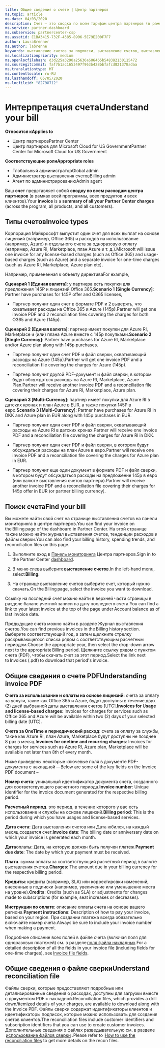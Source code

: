 ```yaml
---
title: Общие сведения о счете | Центр партнеров
ms.topic: article
ms.date: 04/03/2020
description: Счет — это сводка по всем тарифам центра партнеров (в рамках программы, продуктов и клиентов) за текущий месячный период.
ms.service: partner-dashboard
ms.subservice: partnercenter-csp
ms.assetid: E1BA3415-732F-4385-8996-5E79E200F7F7
author: LauraBrenner
ms.author: labrenne
keywords: выставление счетов за подписки, выставление счетов, выставления счетов в центре партнеров, просмотр счета, счет, счет центра партнеров, счет CSP, где мой счет?
ms.localizationpriority: medium
ms.openlocfilehash: d3d225a3290a25636a606465b548382130115472
ms.sourcegitcommit: faf7b1ac1653497f963b428bbfafcd821378adaa
ms.translationtype: MT
ms.contentlocale: ru-RU
ms.lasthandoff: 05/05/2020
ms.locfileid: "82798712"
---
```

# <a name="understand-your-bill"></a><span data-ttu-id="c9a5a-104">Интерпретация счета</span><span class="sxs-lookup"><span data-stu-id="c9a5a-104">Understand your bill</span></span>

<span data-ttu-id="c9a5a-105">**Относится к**</span><span class="sxs-lookup"><span data-stu-id="c9a5a-105">**Applies to**</span></span>

- <span data-ttu-id="c9a5a-106">Центр партнеров</span><span class="sxs-lookup"><span data-stu-id="c9a5a-106">Partner Center</span></span>
- <span data-ttu-id="c9a5a-107">Центр партнеров для Microsoft Cloud for US Government</span><span class="sxs-lookup"><span data-stu-id="c9a5a-107">Partner Center for Microsoft Cloud for US Government</span></span>

<span data-ttu-id="c9a5a-108">**Соответствующие роли**</span><span class="sxs-lookup"><span data-stu-id="c9a5a-108">**Appropriate roles**</span></span>

- <span data-ttu-id="c9a5a-109">Глобальный администратор</span><span class="sxs-lookup"><span data-stu-id="c9a5a-109">Global admin</span></span>
- <span data-ttu-id="c9a5a-110">Администратор выставления счетов</span><span class="sxs-lookup"><span data-stu-id="c9a5a-110">Billing admin</span></span>
- <span data-ttu-id="c9a5a-111">Агент по администрированию</span><span class="sxs-lookup"><span data-stu-id="c9a5a-111">Admin agent</span></span>


<span data-ttu-id="c9a5a-112">Ваш **счет** представляет собой **сводку по всем расходам центра партнеров** (в рамках всей программы, всех продуктов и всех клиентов).</span><span class="sxs-lookup"><span data-stu-id="c9a5a-112">Your **invoice** is a **summary of all your Partner Center charges** (across the program, all products, and all customers).</span></span> 

## <a name="invoice-types"></a><span data-ttu-id="c9a5a-113">Типы счетов</span><span class="sxs-lookup"><span data-stu-id="c9a5a-113">Invoice types</span></span>

<span data-ttu-id="c9a5a-114">Корпорация Майкрософт выпустит один счет для всех выплат на основе лицензий (например, Office 365) и расходов на использование (например, Azure) и отдельного счета за одноразовую оплату (например, Azure RI, Marketplace, план Azure и т. д.).</span><span class="sxs-lookup"><span data-stu-id="c9a5a-114">Microsoft will issue one invoice for any license-based charges (such as Office 365) and usage-based charges (such as Azure) and a separate invoice for one-time charges (such as Azure RI, Marketplace, Azure plan etc).</span></span> 

<span data-ttu-id="c9a5a-115">Например, примененная к объекту директива</span><span class="sxs-lookup"><span data-stu-id="c9a5a-115">For example,</span></span>  

<span data-ttu-id="c9a5a-116">**Сценарий 1 [Единая валюта]**: у партнера есть покупки для предложения 145P и лицензий Office 365.</span><span class="sxs-lookup"><span data-stu-id="c9a5a-116">**Scenario 1 [Single Currency]**: Partner have purchases for 145P offer and O365 licenses,</span></span>  

- <span data-ttu-id="c9a5a-117">Партнер получит один счет в формате PDF и 2 выверять, что охватывает расходы на Office 365 и Azure (145p).</span><span class="sxs-lookup"><span data-stu-id="c9a5a-117">Partner will get one invoice PDF and 2 reconciliation files covering the charges for both O365 and Azure (145p).</span></span>  

<span data-ttu-id="c9a5a-118">**Сценарий 2 [Единая валюта]**: партнер имеет покупки для Azure RI, Marketplace и (или) плана Azure вместе с 145p покупками.</span><span class="sxs-lookup"><span data-stu-id="c9a5a-118">**Scenario 2 [Single Currency]**: Partner have purchases for Azure RI, Marketplace and/or Azure plan along with 145p purchases.</span></span> 

- <span data-ttu-id="c9a5a-119">Партнер получит один счет PDF и файл сверки, охватывающий расходы на Azure (145p).</span><span class="sxs-lookup"><span data-stu-id="c9a5a-119">Partner will get one invoice PDF and a reconciliation file covering the charges for Azure (145p).</span></span> 

- <span data-ttu-id="c9a5a-120">Партнер получит другой PDF-документ и файл сверки, в котором будут обсуждаться расходы на Azure RI, Marketplace, Azure Plan.</span><span class="sxs-lookup"><span data-stu-id="c9a5a-120">Partner will receive another invoice PDF and a reconciliation file covering their charges for Azure RI, Marketplace, Azure plan.</span></span> 

<span data-ttu-id="c9a5a-121">**Сценарий 3 [Multi-Currency]**: партнер имеет покупки для Azure RI в датских кронах и план Azure в EUR, а также покупки 145P в евро.</span><span class="sxs-lookup"><span data-stu-id="c9a5a-121">**Scenario 3 [Multi-Currency]**: Partner have purchases for Azure RI in DKK and Azure plan in EUR along with 145p purchases in EUR.</span></span> 

- <span data-ttu-id="c9a5a-122">Партнер получит один счет PDF и файл сверки, охватывающий расходы на Azure RI в датских кронах.</span><span class="sxs-lookup"><span data-stu-id="c9a5a-122">Partner will receive one invoice PDF and a reconciliation file covering the charges for Azure RI in DKK.</span></span> 

- <span data-ttu-id="c9a5a-123">Партнер получит один счет PDF и файл сверки, в котором будут обсуждаться расходы на план Azure в евро.</span><span class="sxs-lookup"><span data-stu-id="c9a5a-123">Partner will receive one invoice PDF and a reconciliation file covering the charges for Azure plan in EUR.</span></span> 

- <span data-ttu-id="c9a5a-124">Партнер получит еще один документ в формате PDF и файл сверки, в котором будут обсуждаться расходы на предложение 145p в евро (или валюте выставления счетов партнера).</span><span class="sxs-lookup"><span data-stu-id="c9a5a-124">Partner will receive another invoice PDF and a reconciliation file covering their charges for 145p offer in EUR (or partner billing currency).</span></span> 

## <a name="find-your-bill"></a><span data-ttu-id="c9a5a-125">Поиск счета</span><span class="sxs-lookup"><span data-stu-id="c9a5a-125">Find your bill</span></span> 

<span data-ttu-id="c9a5a-126">Вы можете найти свой счет на странице выставления счетов на панели мониторинга в центре партнеров.</span><span class="sxs-lookup"><span data-stu-id="c9a5a-126">You can find your invoice on the Billing page of the dashboard in Partner Center.</span></span> <span data-ttu-id="c9a5a-127">На этой странице также можно найти журнал выставления счетов, тенденции расходов и файлы сверки.</span><span class="sxs-lookup"><span data-stu-id="c9a5a-127">You can also find your billing history, spending trends, and reconciliation files on this page.</span></span> 

1. <span data-ttu-id="c9a5a-128">Выполните вход в [Панель мониторинга](https://partner.microsoft.com/dashboard/home) Центра партнеров.</span><span class="sxs-lookup"><span data-stu-id="c9a5a-128">Sign in to the Partner Center [dashboard](https://partner.microsoft.com/dashboard/home).</span></span> 

2. <span data-ttu-id="c9a5a-129">В меню слева выберите **выставление счетов**.</span><span class="sxs-lookup"><span data-stu-id="c9a5a-129">In the left-hand menu, select **Billing**.</span></span> 

3. <span data-ttu-id="c9a5a-130">На странице выставление счетов выберите счет, который нужно скачать.</span><span class="sxs-lookup"><span data-stu-id="c9a5a-130">On the Billing page, select the invoice you want to download.</span></span> 

<span data-ttu-id="c9a5a-131">Ссылку на последний счет можно найти в верхней части страницы в разделе баланс учетной записи на дату последнего счета.</span><span class="sxs-lookup"><span data-stu-id="c9a5a-131">You can find a link to your latest invoice at the top of the page under Account balance as of last invoice date.</span></span> 

<span data-ttu-id="c9a5a-132">Предыдущие счета можно найти в разделе Журнал выставления счетов.</span><span class="sxs-lookup"><span data-stu-id="c9a5a-132">You can find previous invoices in the Billing history section.</span></span> <span data-ttu-id="c9a5a-133">Выберите соответствующий год, а затем щелкните стрелку раскрывающегося списка рядом с соответствующим расчетным периодом.</span><span class="sxs-lookup"><span data-stu-id="c9a5a-133">Choose the appropriate year, then select the drop-down arrow next to the appropriate Billing period.</span></span> <span data-ttu-id="c9a5a-134">Щелкните ссылку рядом с пунктом счета (PDF), чтобы скачать счет за этот период.</span><span class="sxs-lookup"><span data-stu-id="c9a5a-134">Select the link next to Invoices (.pdf) to download that period's invoice.</span></span> 

## <a name="understanding-invoice-pdf"></a><span data-ttu-id="c9a5a-135">Общие сведения о счете PDF</span><span class="sxs-lookup"><span data-stu-id="c9a5a-135">Understanding invoice PDF</span></span> 

<span data-ttu-id="c9a5a-136">**Счета за использование и оплаты на основе лицензий**: счета за оплату за услуги, такие как Office 365 и Azure, будут доступны в течение двух (2) дней выбранной даты выставления счетов [UTC].</span><span class="sxs-lookup"><span data-stu-id="c9a5a-136">**Invoices for Usage and license-based charges**: Invoices for charges for services such as Office 365 and Azure will be available within two (2) days of your selected billing date [UTC].</span></span>  

<span data-ttu-id="c9a5a-137">**Счета за OneTime и периодический расход**: счета за оплату за службы, такие как Azure RI, план Azure, Marketplace будут доступны не позднее 8 раз в месяц.</span><span class="sxs-lookup"><span data-stu-id="c9a5a-137">**Invoices for onetime and recurring charges**: Invoices for charges for services such as Azure RI, Azure plan, Marketplace will be available not later than 8th of every month.</span></span>  

<span data-ttu-id="c9a5a-138">Ниже приведены некоторые ключевые поля в документе PDF-документа с накладной —</span><span class="sxs-lookup"><span data-stu-id="c9a5a-138">Below are some of the key fields on the Invoice PDF document –</span></span> 

<span data-ttu-id="c9a5a-139">**Номер счета**: уникальный идентификатор документа счета, созданного для соответствующего расчетного периода.</span><span class="sxs-lookup"><span data-stu-id="c9a5a-139">**Invoice number**: Unique identifier for the invoice document generated for the respective billing period.</span></span> 

<span data-ttu-id="c9a5a-140">**Расчетный период**. это период, в течение которого у вас есть использование и службы на основе лицензий.</span><span class="sxs-lookup"><span data-stu-id="c9a5a-140">**Billing period**: This is the period during which you have usages and license-based services.</span></span> 

<span data-ttu-id="c9a5a-141">**Дата счета**: Дата выставления счетов или Дата юбилея, на каждый месяц создается счет.</span><span class="sxs-lookup"><span data-stu-id="c9a5a-141">**Invoice date**: The billing date or anniversary date on which your invoice is generated each month.</span></span> 

<span data-ttu-id="c9a5a-142">**Дата**оплаты: Дата, на которую должен быть получен платеж.</span><span class="sxs-lookup"><span data-stu-id="c9a5a-142">**Payment due date**: The date by which your payment must be received.</span></span> 

<span data-ttu-id="c9a5a-143">**Плата**. сумма оплаты за соответствующий расчетный период в валюте выставления счетов.</span><span class="sxs-lookup"><span data-stu-id="c9a5a-143">**Charges**: The amount due in your billing currency for the respective billing period.</span></span> 

<span data-ttu-id="c9a5a-144">**Кредиты**: кредиты (например, SLA) или корректировки изменений, внесенные в подписки (например, увеличение или уменьшение места на уровне).</span><span class="sxs-lookup"><span data-stu-id="c9a5a-144">**Credits**: Credits (such as SLA) or adjustments for changes made to subscriptions (for example, seat increases or decreases).</span></span> 

<span data-ttu-id="c9a5a-145">**Инструкции по оплате**: описание оплаты счета на основе вашего региона.</span><span class="sxs-lookup"><span data-stu-id="c9a5a-145">**Payment instructions**: Description of how to pay your invoice, based on your region.</span></span> <span data-ttu-id="c9a5a-146">При создании платежа всегда обязательно включайте номер счета.</span><span class="sxs-lookup"><span data-stu-id="c9a5a-146">Always be sure to include your invoice number when making a payment.</span></span> 

<span data-ttu-id="c9a5a-147">Подробное описание всех полей в файле счета (включая поля для одноразовых платежей) см. в разделе [поля файла накладных](invoice-file.md).</span><span class="sxs-lookup"><span data-stu-id="c9a5a-147">For a detailed description of all the fields in your invoice file (including fields for one-time charges), see [Invoice file fields](invoice-file.md).</span></span> 

## <a name="understand-reconciliation-file"></a><span data-ttu-id="c9a5a-148">Общие сведения о файле сверки</span><span class="sxs-lookup"><span data-stu-id="c9a5a-148">Understand reconciliation file</span></span> 

 <span data-ttu-id="c9a5a-149">Файлы сверки, которые предоставляют подробные или детализированные сведения о расходах, доступны для загрузки вместе с документом PDF с накладной.</span><span class="sxs-lookup"><span data-stu-id="c9a5a-149">Reconciliation files, which provides a drill down/itemized details of your charges, are available to download along with the Invoice PDF.</span></span> <span data-ttu-id="c9a5a-150">Файлы сверки содержат идентификаторы клиентов и идентификаторы подписок, которые можно использовать для создания счетов клиентов.</span><span class="sxs-lookup"><span data-stu-id="c9a5a-150">The reconciliation files include customer identifiers and subscription identifiers that you can use to create customer invoices.</span></span> <span data-ttu-id="c9a5a-151">Дополнительные сведения о файлах разведывательную см. в разделе  [использование файлов сверки](use-the-reconciliation-files.md) .</span><span class="sxs-lookup"><span data-stu-id="c9a5a-151">Please refer to  [How to use the reconciliation files](use-the-reconciliation-files.md) to get more details on the recon files.</span></span> 




























